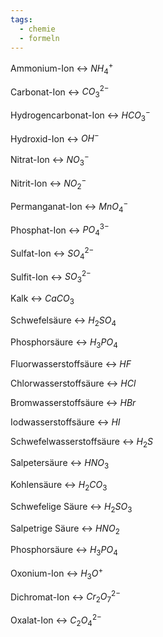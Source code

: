 ```yaml
---
tags:
  - chemie
  - formeln
---
```

Ammonium-Ion <-> $NH_4^+$
<!--SR:!2024-07-19,14,298!2024-07-21,12,280-->

Carbonat-Ion <-> $CO_3^{2-}$
<!--SR:!2024-07-21,10,286!2024-07-19,10,243-->

Hydrogencarbonat-Ion <-> $HCO_3^-$
<!--SR:!2024-07-19,8,240!2024-07-17,12,274-->
Hydroxid-Ion <-> $OH^-$
<!--SR:!2024-07-17,9,266!2024-07-16,10,274-->

Nitrat-Ion <-> $NO_3^-$
<!--SR:!2024-07-16,11,274!2024-08-04,20,266-->

Nitrit-Ion <-> $NO_2^-$
<!--SR:!2024-07-19,10,263!2024-07-16,11,274-->

Permanganat-Ion <-> $MnO_4^-$
<!--SR:!2024-07-17,12,274!2024-07-20,11,280-->

Phosphat-Ion <-> $PO_4^{3-}$
<!--SR:!2024-07-22,13,280!2024-07-20,12,263-->

Sulfat-Ion <-> $SO_4^{2-}$
<!--SR:!2024-07-18,9,243!2024-07-22,11,286-->

Sulfit-Ion <-> $SO_3^{2-}$
<!--SR:!2024-07-22,13,280!2024-08-21,37,294-->

Kalk <-> $CaCO_3$
<!--SR:!2024-07-20,9,260!2024-08-02,20,263-->

Schwefelsäure <-> $H_2SO_4$
<!--SR:!2024-07-17,8,234!2024-07-22,11,243-->

Phosphorsäure <-> $H_3PO_4$
<!--SR:!2024-07-20,11,246!2024-07-17,6,266-->

Fluorwasserstoffsäure <-> $HF$
<!--SR:!2024-07-22,13,280!2024-07-17,9,263-->


Chlorwasserstoffsäure <-> $HCl$
<!--SR:!2024-07-18,9,263!2024-07-31,20,274-->

Bromwasserstoffsäure <-> $HBr$
<!--SR:!2024-07-20,11,280!2024-07-17,12,274-->

Iodwasserstoffsäure <-> $HI$
<!--SR:!2024-07-18,10,279!2024-07-19,10,280-->

Schwefelwasserstoffsäure <-> $H_2S$
<!--SR:!2024-07-21,10,286!2024-07-19,10,259-->

Salpetersäure <-> $HNO_3$
<!--SR:!2024-07-19,8,259!2024-07-21,12,280-->

Kohlensäure <-> $H_2CO_3$
<!--SR:!2024-07-19,10,280!2024-07-17,9,263-->

Schwefelige Säure <-> $H_2SO_3$
<!--SR:!2024-08-01,20,274!2024-07-17,3,203-->

Salpetrige Säure <-> $HNO_2$
<!--SR:!2024-07-23,9,246!2024-07-18,9,234-->

Phosphorsäure <-> $H_3PO_4$
<!--SR:!2024-08-06,23,263!2024-07-20,9,240-->

Oxonium-Ion <-> $H_3O^+$
<!--SR:!2024-07-24,13,286!2024-07-17,8,243-->

Dichromat-Ion <-> $Cr_2O_7^{2-}$
<!--SR:!2024-07-20,8,243!2024-07-28,17,274-->

Oxalat-Ion <-> $C_2O_4^{2-}$
<!--SR:!2024-07-24,13,286!2024-07-18,9,243-->

